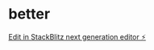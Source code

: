 # better

[Edit in StackBlitz next generation editor ⚡️](https://stackblitz.com/~/github.com/philippatbetterdrop/better)